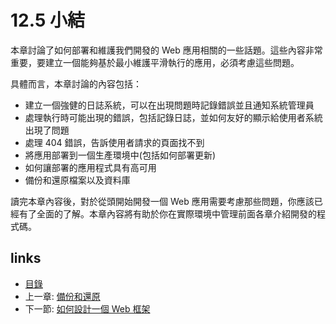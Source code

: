 # 12.5 小結
本章討論了如何部署和維護我們開發的 Web 應用相關的一些話題。這些內容非常重要，要建立一個能夠基於最小維護平滑執行的應用，必須考慮這些問題。

具體而言，本章討論的內容包括：

- 建立一個強健的日誌系統，可以在出現問題時記錄錯誤並且通知系統管理員
- 處理執行時可能出現的錯誤，包括記錄日誌，並如何友好的顯示給使用者系統出現了問題
- 處理 404 錯誤，告訴使用者請求的頁面找不到
- 將應用部署到一個生產環境中(包括如何部署更新)
- 如何讓部署的應用程式具有高可用
- 備份和還原檔案以及資料庫

讀完本章內容後，對於從頭開始開發一個 Web 應用需要考慮那些問題，你應該已經有了全面的了解。本章內容將有助於你在實際環境中管理前面各章介紹開發的程式碼。

## links
   * [目錄](<preface.md>)
   * 上一章: [備份和還原](<12.4.md>)
   * 下一節: [如何設計一個 Web 框架](<13.0.md>)